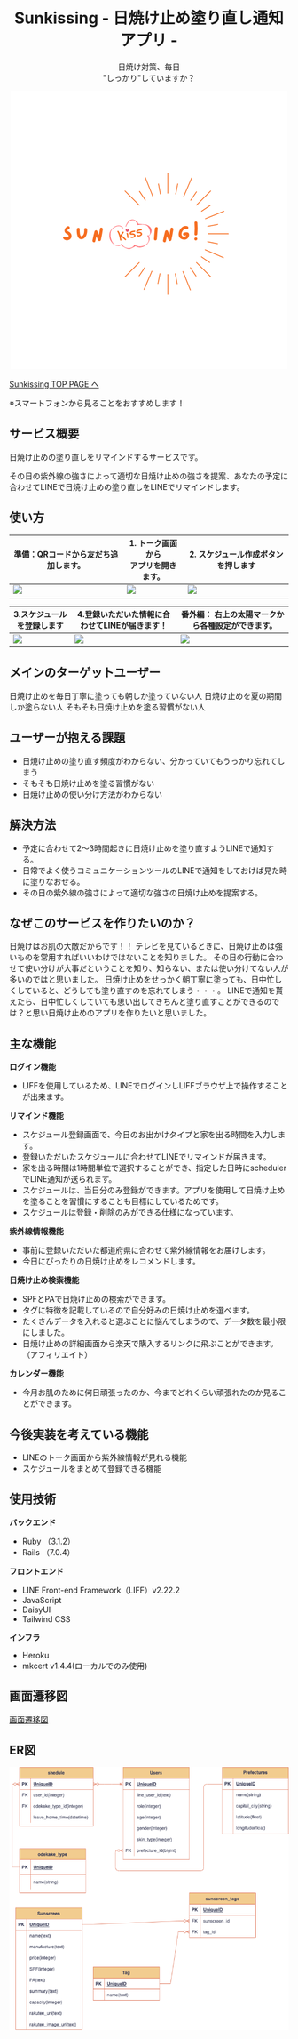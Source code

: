 <div align="center">
  <h1>Sunkissing - 日焼け止め塗り直し通知アプリ -　</h1>
  <div><p>日焼け対策、毎日</br>"しっかり"していますか？</p></div>
    <img src="https://github.com/mayuyuyuyunn/sunkissing/blob/main/app/assets/images/sunkissing_logo.png?raw=true" alt="Sunkissng image"/>
</div>

  <p><a href="https://www.sunkissing.net">Sunkissing TOP PAGE へ</a></p>
  <p>※スマートフォンから見ることをおすすめします！</p>

## サービス概要
  日焼け止めの塗り直しをリマインドするサービスです。

  その日の紫外線の強さによって適切な日焼け止めの強さを提案、あなたの予定に合わせてLINEで日焼け止めの塗り直しをLINEでリマインドします。

## 使い方
| 準備：QRコードから友だち追加します。 | 1. トーク画面から</br>アプリを開きます。 | 2. スケジュール作成ボタンを押します<br> |
| ---- | ---- | ---- |
| <img src="https://github.com/mayuyuyuyunn/sunkissing/assets/95003927/ad45611c-c91b-4cd6-9df8-10b40a5f186c" width="500x500"> | <img src="https://github.com/mayuyuyuyunn/sunkissing/assets/95003927/15cafc4d-6d2f-416b-96b6-1731c8e55865" width="500x500"> | <img src="https://github.com/mayuyuyuyunn/sunkissing/assets/95003927/166ea73a-3d0d-4f06-a21a-c68713fd8e82" width="500x500"> |

| 3.スケジュールを登録します | 4.登録いただいた情報に合わせてLINEが届きます！ | 番外編： 右上の太陽マークから各種設定ができます。　|
| ---- | ---- | ---- |
| <img src="https://github.com/mayuyuyuyunn/sunkissing/assets/95003927/b64ca5b0-f1c9-4198-8035-4d56255584f3" width="500x500"> | <img src="https://github.com/mayuyuyuyunn/sunkissing/assets/95003927/84553032-57b7-4151-b2bb-cb5146cec209" width="500x500"> | <img src="https://github.com/mayuyuyuyunn/sunkissing/assets/95003927/91598314-d0e7-4ca7-8642-f3d368e1a764" width="500x500"> |


## メインのターゲットユーザー
  日焼け止めを毎日丁寧に塗っても朝しか塗っていない人
  日焼け止めを夏の期間しか塗らない人
  そもそも日焼け止めを塗る習慣がない人

## ユーザーが抱える課題
- 日焼け止めの塗り直す頻度がわからない、分かっていてもうっかり忘れてしまう
- そもそも日焼け止めを塗る習慣がない
- 日焼け止めの使い分け方法がわからない

## 解決方法
- 予定に合わせて2〜3時間起きに日焼け止めを塗り直すようLINEで通知する。
- 日常でよく使うコミュニケーションツールのLINEで通知をしておけば見た時に塗りなおせる。
- その日の紫外線の強さによって適切な強さの日焼け止めを提案する。

## なぜこのサービスを作りたいのか？
日焼けはお肌の大敵だからです！！ テレビを見ているときに、日焼け止めは強いものを常用すればいいわけではないことを知りました。 その日の行動に合わせて使い分けが大事だということを知り、知らない、または使い分けてない人が多いのではと思いました。 日焼け止めをせっかく朝丁寧に塗っても、日中忙しくしていると、どうしても塗り直すのを忘れてしまう・・・。 LINEで通知を貰えたら、日中忙しくしていても思い出してきちんと塗り直すことができるのでは？と思い日焼け止めのアプリを作りたいと思いました。

## 主な機能
  **ログイン機能**
  - LIFFを使用しているため、LINEでログインしLIFFブラウザ上で操作することが出来ます。 

  **リマインド機能**
  - スケジュール登録画面で、今日のお出かけタイプと家を出る時間を入力します。
  - 登録いただいたスケジュールに合わせてLINEでリマインドが届きます。
  - 家を出る時間は1時間単位で選択することができ、指定した日時にschedulerでLINE通知が送られます。
  - スケジュールは、当日分のみ登録ができます。アプリを使用して日焼け止めを塗ることを習慣にすることも目標にしているためです。
  - スケジュールは登録・削除のみができる仕様になっています。

  **紫外線情報機能**
  - 事前に登録いただいた都道府県に合わせて紫外線情報をお届けします。
  - 今日にぴったりの日焼け止めをレコメンドします。

  **日焼け止め検索機能**
  - SPFとPAで日焼け止めの検索ができます。
  - タグに特徴を記載しているので自分好みの日焼け止めを選べます。
  - たくさんデータを入れると選ぶことに悩んでしまうので、データ数を最小限にしました。
  - 日焼け止めの詳細画面から楽天で購入するリンクに飛ぶことができます。（アフィリエイト）
  
  **カレンダー機能**
  - 今月お肌のために何日頑張ったのか、今までどれくらい頑張れたのか見ることができます。

## 今後実装を考えている機能
  - LINEのトーク画面から紫外線情報が見れる機能
  - スケジュールをまとめて登録できる機能

## 使用技術
**バックエンド**
  - Ruby （3.1.2）
  - Rails （7.0.4）
    
**フロントエンド**
  - LINE Front-end Framework（LIFF）v2.22.2
  - JavaScript
  - DaisyUI
  - Tailwind CSS
    
**インフラ**
  - Heroku
  - mkcert v1.4.4(ローカルでのみ使用)

## 画面遷移図
[画面遷移図](https://www.figma.com/file/AuTXzXzspRWLh4hymbQoxy/Sunkissing!!?node-id=0%3A1&t=wDW6wXZRubjHHtvq-0)

## ER図
<img src='https://github.com/mayuyuyuyunn/sunkissing/blob/main/sunkissing.drawio.png'>
